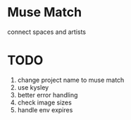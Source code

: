 # Muse Match

connect spaces and artists

# TODO

1. change project name to muse match
2. use kysley
3. better error handling
4. check image sizes
5. handle env expires